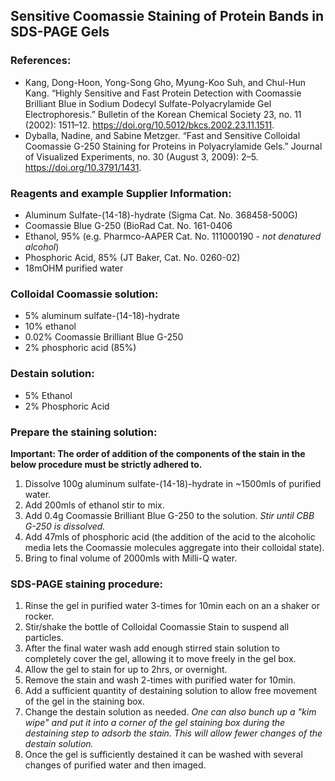 ## Sensitive Coomassie Staining of Protein Bands in SDS-PAGE Gels

### References:
- Kang, Dong-Hoon, Yong-Song Gho, Myung-Koo Suh, and Chul-Hun Kang. “Highly Sensitive and Fast Protein Detection with Coomassie Brilliant Blue in Sodium Dodecyl Sulfate-Polyacrylamide Gel Electrophoresis.” Bulletin of the Korean Chemical Society 23, no. 11 (2002): 1511–12. https://doi.org/10.5012/bkcs.2002.23.11.1511.
- Dyballa, Nadine, and Sabine Metzger. “Fast and Sensitive Colloidal Coomassie G-250 Staining for Proteins in Polyacrylamide Gels.” Journal of Visualized Experiments, no. 30 (August 3, 2009): 2–5. https://doi.org/10.3791/1431.

### Reagents and example Supplier Information:
- Aluminum Sulfate-(14-18)-hydrate (Sigma Cat. No. 368458-500G)
- Coomassie Blue G-250 (BioRad Cat. No. 161-0406
- Ethanol, 95% (e.g. Pharmco-AAPER Cat. No. 111000190 - *not denatured alcohol*)
- Phosphoric Acid, 85% (JT Baker, Cat. No. 0260-02)
- 18mOHM purified water

### Colloidal Coomassie solution:	
- 5% aluminum sulfate-(14-18)-hydrate
- 10% ethanol
- 0.02% Coomassie Brilliant Blue G-250
- 2% phosphoric acid (85%)

### Destain solution:
- 5% Ethanol
- 2% Phosphoric Acid

### Prepare the staining solution:
**Important: The order of addition of the components of the stain in the below procedure must be strictly adhered to.**

1. Dissolve 100g aluminum sulfate-(14-18)-hydrate in ~1500mls of purified water.
2. Add 200mls of ethanol stir to mix.
3. Add 0.4g Coomassie Brilliant Blue G-250 to the solution.  *Stir until CBB G-250 is dissolved.*
3. Add 47mls of phosphoric acid (the addition of the acid to the alcoholic media lets the Coomassie molecules aggregate into their colloidal state).
4. Bring to final volume of 2000mls with Milli-Q water.


### SDS-PAGE staining procedure:
1. Rinse the gel in purified water 3-times for 10min each on an a shaker or rocker.
2. Stir/shake the bottle of Colloidal Coomassie Stain to suspend all particles.
3. After the final water wash add enough stirred stain solution to completely cover the gel, allowing it to move freely in the gel box.
4. Allow the gel to stain for up to 2hrs, or overnight.
5. Remove the stain and wash 2-times with purified water for 10min.
6. Add a sufficient quantity of destaining solution to allow free movement of the gel in the staining box.
7. Change the destain solution as needed.  *One can also bunch up a "kim wipe" and put it into a corner of the gel staining box during the destaining step to adsorb the stain.  This will allow fewer changes of the destain solution.*
8. Once the gel is sufficiently destained it can be washed with several changes of purified water and then imaged.

